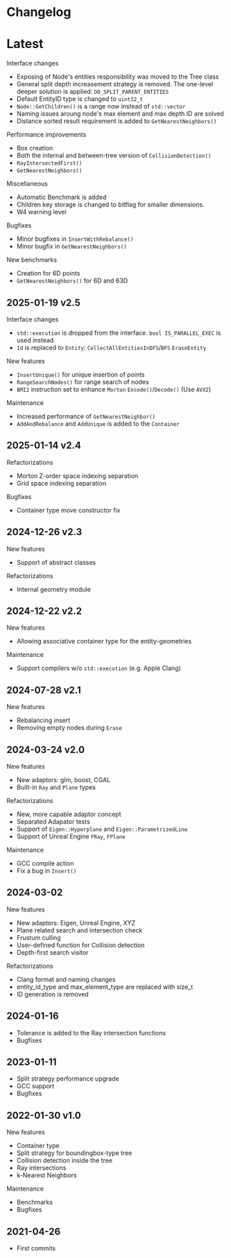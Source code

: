 # Changelog

# Latest
Interface changes
* Exposing of Node's entities responsibility was moved to the Tree class
* General split depth increasement strategy is removed. The one-level deeper solution is applied: `DO_SPLIT_PARENT_ENTITIES`
* Default EntityID type is changed to `uint32_t`
* `Node::GetChildren()` is a range now instead of `std::vector` 
* Naming issues aroung node's max element and max depth ID are solved
* Distance sorted result requirement is added to `GetNearestNeighbors()`

Performance improvements
* Box creation
* Both the internal and between-tree version of `CollisionDetection()`
* `RayIntersectedFirst()`
* `GetNearestNeighbors()`

Miscellaneous
* Automatic Benchmark is added
* Children key storage is changed to bitflag for smaller dimensions.
* W4 warning level

Bugfixes
* Minor bugfixes in `InsertWithRebalance()`
* Minor bugfix in `GetNearestNeighbors()`

New benchmarks
* Creation for 6D points
* `GetNearestNeighbors()` for 6D and 63D

## 2025-01-19 v2.5
Interface changes
* `std::execution` is dropped from the interface. `bool IS_PARALLEL_EXEC` is used instead.
* `Id` is replaced to `Entity`: `CollectAllEntitiesInDFS`/`BFS` `EraseEntity`

New features
* `InsertUnique()` for unique insertion of points
* `RangeSearchNodes()` for range search of nodes
* `BMI2` instruction set to enhance `Morton` `Encode()`/`Decode()` (Use `AVX2`)

Maintenance
* Increased performance of `GetNearestNeighbor()`
* `AddAndRebalance` and `AddUnique` is added to the `Container`

## 2025-01-14 v2.4
Refactorizations
* Morton Z-order space indexing separation
* Grid space indexing separation

Bugfixes
* Container type move constructor fix

## 2024-12-26 v2.3
New features
* Support of abstract classes

Refactorizations
* Internal geometry module

## 2024-12-22 v2.2
New features
* Allowing associative container type for the entity-geometries

Maintenance
* Support compilers w/o `std::execution` (e.g. Apple Clang)

## 2024-07-28 v2.1
New features
* Rebalancing insert
* Removing empty nodes during `Erase`

## 2024-03-24 v2.0
New features
* New adaptors: glm, boost, CGAL
* Built-in `Ray` and `Plane` types

Refactorizations
* New, more capable adaptor concept
* Separated Adapator tests
* Support of `Eigen::Hyperplane` and `Eigen::ParametrizedLine`
* Support of Unreal Engine `FRay`, `FPlane`

Maintenance
* GCC compile action
* Fix a bug in `Insert()` 

## 2024-03-02
New features
* New adaptors: Eigen, Unreal Engine, XYZ
* Plane related search and intersection check
* Frustum culling
* User-defined function for Collision detection
* Depth-first search visitor

Refactorizations
* Clang format and naming changes
* entity_id_type and max_element_type are replaced with size_t
* ID generation is removed

## 2024-01-16
* Tolerance is added to the Ray intersection functions
* Bugfixes

## 2023-01-11
* Split strategy performance upgrade
* GCC support
* Bugfixes

## 2022-01-30 v1.0
New features
* Container type
* Split strategy for boundingbox-type tree
* Collision detection inside the tree
* Ray intersections
* k-Nearest Neighbors

Maintenance
* Benchmarks
* Bugfixes

## 2021-04-26
* First commits